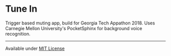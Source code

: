 # Tune In
Trigger based muting app, build for Georgia Tech Appathon 2018. 
Uses Carnegie Mellon University's PocketSphinx for background voice recognition.

<hr>

Available under <a href="https://opensource.org/licenses/MIT" target="_blank">MIT License</a>
